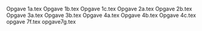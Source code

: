 Opgave 1a.tex
Opgave 1b.tex
Opgave 1c.tex
Opgave 2a.tex
Opgave 2b.tex
Opgave 3a.tex
Opgave 3b.tex
Opgave 4a.tex
Opgave 4b.tex
Opgave 4c.tex
opgave 7f.tex
opgave7g.tex
